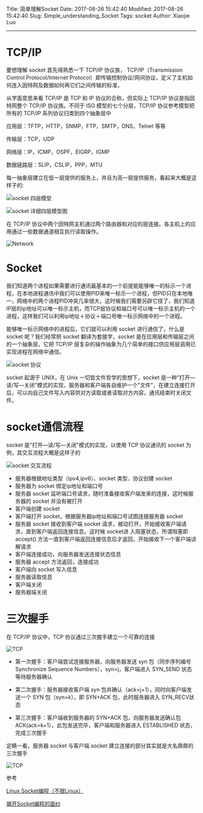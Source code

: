 Title: 简单理解Socket
Date: 2017-08-26 15:42:40
Modified: 2017-08-26 15:42:40
Slug: Simple_understanding_Socket
Tags: socket
Author: Xiaojie Luo

* * *

# TCP/IP

要想理解 socket 首先得熟悉一下 TCP/IP 协议族， TCP/IP（Transmission Control Protocol/Internet Protocol）即传输控制协议/网间协议，定义了主机如何连入因特网及数据如何再它们之间传输的标准，

从字面意思来看 TCP/IP 是 TCP 和 IP 协议的合称，但实际上 TCP/IP 协议是指因特网整个 TCP/IP 协议族。不同于 ISO 模型的七个分层，TCP/IP 协议参考模型把所有的 TCP/IP 系列协议归类到四个抽象层中

应用层：TFTP，HTTP，SNMP，FTP，SMTP，DNS，Telnet 等等

传输层：TCP，UDP

网络层：IP，ICMP，OSPF，EIGRP，IGMP

数据链路层：SLIP，CSLIP，PPP，MTU

每一抽象层建立在低一层提供的服务上，并且为高一层提供服务，看起来大概是这样子的:

![socket 四层模型](./socket.jpg)


![socket 详细四层模型图](./socket2.gif)

在 TCP/IP 协议中两个因特网主机通过两个路由器和对应的层连接。各主机上的应用通过一些数据通道相互执行读取操作。

![Network](./network.png)

# Socket

我们知道两个进程如果需要进行通讯最基本的一个前提能能够唯一的标示一个进程，在本地进程通讯中我们可以使用PID来唯一标示一个进程，但PID只在本地唯一，网络中的两个进程PID冲突几率很大，这时候我们需要另辟它径了，我们知道IP层的ip地址可以唯一标示主机，而TCP层协议和端口号可以唯一标示主机的一个进程，这样我们可以利用ip地址＋协议＋端口号唯一标示网络中的一个进程。

能够唯一标示网络中的进程后，它们就可以利用 socket 进行通信了，什么是 socket 呢？我们经常把 socket 翻译为套接字，socket 是在应用层和传输层之间的一个抽象层，它把 TCP/IP 层复杂的操作抽象为几个简单的接口供应用层调用已实现进程在网络中通信。

![socket 协议](./socket3.jpg)

socket 起源于 UNIX，在 Unix 一切皆文件哲学的思想下，socket 是一种"打开—读/写—关闭"模式的实现，服务器和客户端各自维护一个"文件"，在建立连接打开后，可以向自己文件写入内容供对方读取或者读取对方内容，通讯结束时关闭文件。

# socket通信流程

socket 是"打开—读/写—关闭"模式的实现，以使用 TCP 协议通讯的 socket 为例，其交互流程大概是这样子的

![socket 交互流程](./socket4.png)

-   服务器根据地址类型（ipv4,ipv6）、socket 类型、协议创建 socket
-   服务器为 socket 绑定ip地址和端口号
-   服务器 socket 监听端口号请求，随时准备接收客户端发来的连接，这时候服务器的 socket 并没有被打开
-   客户端创建 socket
-   客户端打开 socket，根据服务器ip地址和端口号试图连接服务器 socket
-   服务器 socket 接收到客户端 socket 请求，被动打开，开始接收客户端请求，直到客户端返回连接信息。这时候 socket进 入阻塞状态，所谓阻塞即 accept() 方法一直到客户端返回连接信息后才返回，开始接收下一个客户端谅解请求
-   客户端连接成功，向服务器发送连接状态信息
-   服务器 accept 方法返回，连接成功
-   客户端向 socket 写入信息
-   服务器读取信息
-   客户端关闭
-   服务器端关闭

# 三次握手

在 TCP/IP 协议中，TCP 协议通过三次握手建立一个可靠的连接

![TCP](./tcp.jpg)


* 第一次握手：客户端尝试连接服务器，向服务器发送 syn 包（同步序列编号 Synchronize Sequence Numbers），syn=j，客户端进入 SYN_SEND 状态等待服务器确认

* 第二次握手：服务器接收客户端 syn 包并确认（ack=j+1），同时向客户端发送一个 SYN 包（syn=k），即 SYN+ACK 包，此时服务器进入 SYN_RECV状态

* 第三次握手：客户端收到服务器的 SYN+ACK 包，向服务器发送确认包ACK(ack=k+1），此包发送完毕，客户端和服务器进入 ESTABLISHED 状态，完成三次握手

定睛一看，服务器 socket 与客户端 socket 建立连接的部分其实就是大名鼎鼎的三次握手

![TCP](./tcp2.png)

参考

[Linux Socket编程（不限Linux）](http://www.cnblogs.com/skynet/archive/2010/12/12/1903949.html)

[揭开Socket编程的面纱](http://goodcandle.cnblogs.com/archive/2005/12/10/294652.aspx)
